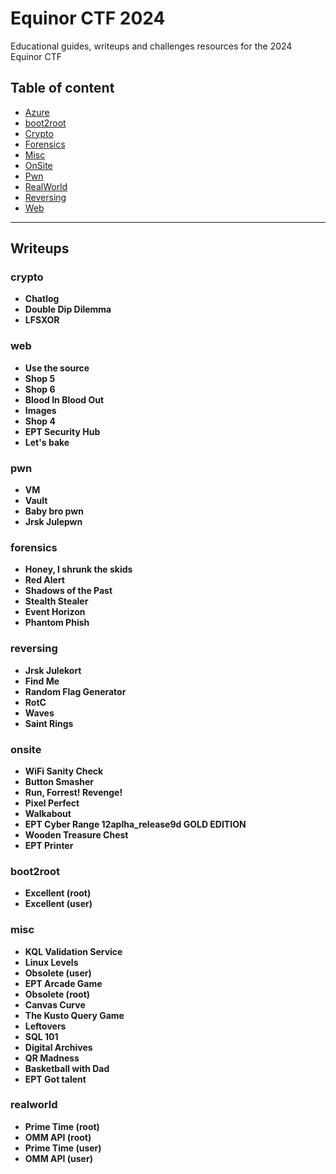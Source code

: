 
# Equinor CTF 2024
Educational guides, writeups and challenges resources for the 2024 Equinor CTF


## Table of content
- [Azure](#azure)
- [boot2root](#boot2root)
- [Crypto](#crypto)
- [Forensics](#forensics)
- [Misc](#misc)
- [OnSite](#onsite)
- [Pwn](#pwn)
- [RealWorld](#realworld)
- [Reversing](#reversing)
- [Web](#web)

---

## Writeups

### crypto
 - **Chatlog**
 - **Double Dip Dilemma**
 - **LFSXOR**
### web
 - **Use the source**
 - **Shop 5**
 - **Shop 6**
 - **Blood In Blood Out**
 - **Images**
 - **Shop 4**
 - **EPT Security Hub**
 - **Let's bake**
### pwn
 - **VM**
 - **Vault**
 - **Baby bro pwn**
 - **Jrsk Julepwn**
### forensics
 - **Honey, I shrunk the skids**
 - **Red Alert**
 - **Shadows of the Past**
 - **Stealth Stealer**
 - **Event Horizon**
 - **Phantom Phish**
### reversing
 - **Jrsk Julekort**
 - **Find Me**
 - **Random Flag Generator**
 - **RotC**
 - **Waves**
 - **Saint Rings**
### onsite
 - **WiFi Sanity Check**
 - **Button Smasher**
 - **Run, Forrest! Revenge!**
 - **Pixel Perfect**
 - **Walkabout**
 - **EPT Cyber Range 12aplha_release9d GOLD EDITION**
 - **Wooden Treasure Chest**
 - **EPT Printer**
### boot2root
 - **Excellent (root)**
 - **Excellent (user)**
### misc
 - **KQL Validation Service**
 - **Linux Levels**
 - **Obsolete (user)**
 - **EPT Arcade Game**
 - **Obsolete (root)**
 - **Canvas Curve**
 - **The Kusto Query Game**
 - **Leftovers**
 - **SQL 101**
 - **Digital Archives**
 - **QR Madness**
 - **Basketball with Dad**
 - **EPT Got talent**
### realworld
 - **Prime Time (root)**
 - **OMM API (root)**
 - **Prime Time (user)**
 - **OMM API (user)**
